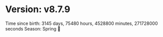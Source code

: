 # Version: v8.7.9
Time since birth: 3145 days, 75480 hours, 4528800 minutes, 271728000 seconds
Season: Spring 🌸
